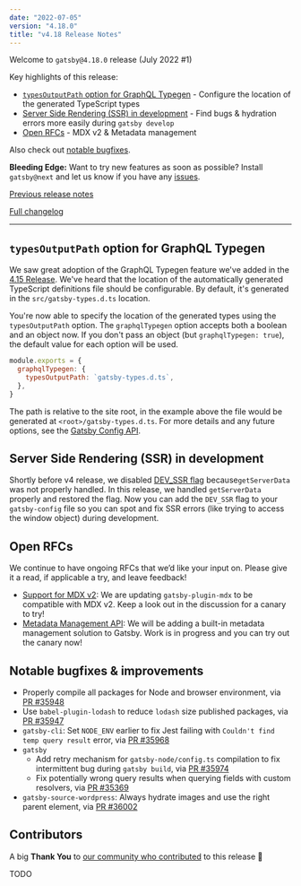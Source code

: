 ```yaml
---
date: "2022-07-05"
version: "4.18.0"
title: "v4.18 Release Notes"
---
```


Welcome to `gatsby@4.18.0` release (July 2022 #1)

Key highlights of this release:

- [`typesOutputPath` option for GraphQL Typegen](#typesoutputpath-option-for-graphql-typegen) - Configure the location of the generated TypeScript types
- [Server Side Rendering (SSR) in development](#server-side-rendering-ssr-in-development) - Find bugs & hydration errors more easily during `gatsby develop`
- [Open RFCs](#open-rfcs) - MDX v2 & Metadata management

Also check out [notable bugfixes](#notable-bugfixes--improvements).

**Bleeding Edge:** Want to try new features as soon as possible? Install `gatsby@next` and let us know if you have any [issues](https://github.com/gatsbyjs/gatsby/issues).

[Previous release notes](/docs/reference/release-notes/v4.17)

[Full changelog][full-changelog]

---

## `typesOutputPath` option for GraphQL Typegen

We saw great adoption of the GraphQL Typegen feature we've added in the [4.15 Release](/docs/reference/release-notes/v4.15/#graphql-typegen). We've heard that the location of the automatically generated TypeScript definitions file should be configurable. By default, it's generated in the `src/gatsby-types.d.ts` location.

You're now able to specify the location of the generated types using the `typesOutputPath` option. The `graphqlTypegen` option accepts both a boolean and an object now. If you don't pass an object (but `graphqlTypegen: true`), the default value for each option will be used.

```javascript:title=gatsby-config.js
module.exports = {
  graphqlTypegen: {
    typesOutputPath: `gatsby-types.d.ts`,
  },
}
```

The path is relative to the site root, in the example above the file would be generated at `<root>/gatsby-types.d.ts`. For more details and any future options, see the [Gatsby Config API](/docs/reference/config-files/gatsby-config/#graphqltypegen).

## Server Side Rendering (SSR) in development

Shortly before v4 release, we disabled [DEV_SSR flag](https://github.com/gatsbyjs/gatsby/discussions/28138) because`getServerData` was not properly handled. In this release, we handled `getServerData` properly and restored the flag. Now you can add the `DEV_SSR` flag to your `gatsby-config` file so you can spot and fix SSR errors (like trying to access the window object) during development.

## Open RFCs

We continue to have ongoing RFCs that we’d like your input on. Please give it a read, if applicable a try, and leave feedback!

- [Support for MDX v2](https://github.com/gatsbyjs/gatsby/discussions/25068): We are updating `gatsby-plugin-mdx` to be compatible with MDX v2. Keep a look out in the discussion for a canary to try!
- [Metadata Management API](https://github.com/gatsbyjs/gatsby/discussions/35841): We will be adding a built-in metadata management solution to Gatsby. Work is in progress and you can try out the canary now!

## Notable bugfixes & improvements

- Properly compile all packages for Node and browser environment, via [PR #35948](https://github.com/gatsbyjs/gatsby/pull/35948)
- Use `babel-plugin-lodash` to reduce `lodash` size published packages, via [PR #35947](https://github.com/gatsbyjs/gatsby/pull/35947)
- `gatsby-cli`: Set `NODE_ENV` earlier to fix Jest failing with `Couldn't find temp query result` error, via [PR #35968](https://github.com/gatsbyjs/gatsby/pull/35968)
- `gatsby`
  - Add retry mechanism for `gatsby-node/config.ts` compilation to fix intermittent bug during `gatsby build`, via [PR #35974](https://github.com/gatsbyjs/gatsby/pull/35974)
  - Fix potentially wrong query results when querying fields with custom resolvers, via [PR #35369](https://github.com/gatsbyjs/gatsby/pull/35369)
- `gatsby-source-wordpress`: Always hydrate images and use the right parent element, via [PR #36002](https://github.com/gatsbyjs/gatsby/pull/36002)

## Contributors

A big **Thank You** to [our community who contributed][full-changelog] to this release 💜

TODO

[full-changelog]: https://github.com/gatsbyjs/gatsby/compare/gatsby@4.18.0-next.0...gatsby@4.18.0
